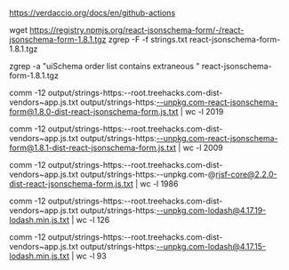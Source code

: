 https://verdaccio.org/docs/en/github-actions

wget https://registry.npmjs.org/react-jsonschema-form/-/react-jsonschema-form-1.8.1.tgz
zgrep -F -f strings.txt react-jsonschema-form-1.8.1.tgz

zgrep -a "uiSchema order list contains extraneous " react-jsonschema-form-1.8.1.tgz

comm -12 output/strings-https:--root.treehacks.com-dist-vendors~app.js.txt output/strings-https:--unpkg.com-react-jsonschema-form@1.8.0-dist-react-jsonschema-form.js.txt | wc -l
2019

comm -12 output/strings-https:--root.treehacks.com-dist-vendors~app.js.txt output/strings-https:--unpkg.com-react-jsonschema-form@1.8.1-dist-react-jsonschema-form.js.txt | wc -l
2009

comm -12 output/strings-https:--root.treehacks.com-dist-vendors~app.js.txt output/strings-https:--unpkg.com-@rjsf-core@2.2.0-dist-react-jsonschema-form.js.txt | wc -l
1986

comm -12 output/strings-https:--root.treehacks.com-dist-vendors~app.js.txt output/strings-https:--unpkg.com-lodash@4.17.19-lodash.min.js.txt | wc -l
126

comm -12 output/strings-https:--root.treehacks.com-dist-vendors~app.js.txt output/strings-https:--unpkg.com-lodash@4.17.15-lodash.min.js.txt | wc -l
93